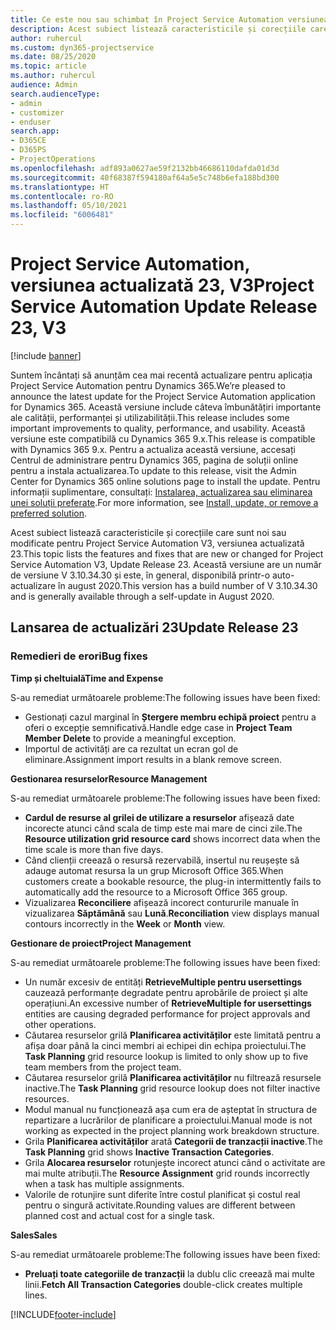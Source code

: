 ```yaml
---
title: Ce este nou sau schimbat în Project Service Automation versiunea actualizată 23, V3
description: Acest subiect listează caracteristicile și corecțiile care sunt disponibile în Project Service Automation V3, versiunea actualizată 23, V3.
author: ruhercul
ms.custom: dyn365-projectservice
ms.date: 08/25/2020
ms.topic: article
ms.author: ruhercul
audience: Admin
search.audienceType:
- admin
- customizer
- enduser
search.app:
- D365CE
- D365PS
- ProjectOperations
ms.openlocfilehash: adf893a0627ae59f2132bb46686110dafda01d3d
ms.sourcegitcommit: 40f68387f594180af64a5e5c748b6efa188bd300
ms.translationtype: HT
ms.contentlocale: ro-RO
ms.lasthandoff: 05/10/2021
ms.locfileid: "6006481"
---
```

# <a name="project-service-automation-update-release-23-v3"></a><span data-ttu-id="36966-103">Project Service Automation, versiunea actualizată 23, V3</span><span class="sxs-lookup"><span data-stu-id="36966-103">Project Service Automation Update Release 23, V3</span></span>

[!include [banner](../includes/psa-now-project-operations.md)]

<span data-ttu-id="36966-104">Suntem încântați să anunțăm cea mai recentă actualizare pentru aplicația Project Service Automation pentru Dynamics 365.</span><span class="sxs-lookup"><span data-stu-id="36966-104">We’re pleased to announce the latest update for the Project Service Automation application for Dynamics 365.</span></span> <span data-ttu-id="36966-105">Această versiune include câteva îmbunătățiri importante ale calității, performanței și utilizabilității.</span><span class="sxs-lookup"><span data-stu-id="36966-105">This release includes some important improvements to quality, performance, and usability.</span></span> <span data-ttu-id="36966-106">Această versiune este compatibilă cu Dynamics 365 9.x.</span><span class="sxs-lookup"><span data-stu-id="36966-106">This release is compatible with Dynamics 365 9.x.</span></span> <span data-ttu-id="36966-107">Pentru a actualiza această versiune, accesați Centrul de administrare pentru Dynamics 365, pagina de soluții online pentru a instala actualizarea.</span><span class="sxs-lookup"><span data-stu-id="36966-107">To update to this release, visit the Admin Center for Dynamics 365 online solutions page to install the update.</span></span> <span data-ttu-id="36966-108">Pentru informații suplimentare, consultați: [Instalarea, actualizarea sau eliminarea unei soluții preferate](/power-platform/admin/install-remove-preferred-solution).</span><span class="sxs-lookup"><span data-stu-id="36966-108">For more information, see [Install, update, or remove a preferred solution](/power-platform/admin/install-remove-preferred-solution).</span></span>

<span data-ttu-id="36966-109">Acest subiect listează caracteristicile și corecțiile care sunt noi sau modificate pentru Project Service Automation V3, versiunea actualizată 23.</span><span class="sxs-lookup"><span data-stu-id="36966-109">This topic lists the features and fixes that are new or changed for Project Service Automation V3, Update Release 23.</span></span> <span data-ttu-id="36966-110">Această versiune are un număr de versiune V 3.10.34.30 și este, în general, disponibilă printr-o auto-actualizare în august 2020.</span><span class="sxs-lookup"><span data-stu-id="36966-110">This version has a build number of V 3.10.34.30 and is generally available through a self-update in August 2020.</span></span>

## <a name="update-release-23"></a><span data-ttu-id="36966-111">Lansarea de actualizări 23</span><span class="sxs-lookup"><span data-stu-id="36966-111">Update Release 23</span></span>

### <a name="bug-fixes"></a><span data-ttu-id="36966-112">Remedieri de erori</span><span class="sxs-lookup"><span data-stu-id="36966-112">Bug fixes</span></span>

<span data-ttu-id="36966-113">**Timp și cheltuială**</span><span class="sxs-lookup"><span data-stu-id="36966-113">**Time and Expense**</span></span>

<span data-ttu-id="36966-114">S-au remediat următoarele probleme:</span><span class="sxs-lookup"><span data-stu-id="36966-114">The following issues have been fixed:</span></span>
- <span data-ttu-id="36966-115">Gestionați cazul marginal în **Ștergere membru echipă proiect** pentru a oferi o excepție semnificativă.</span><span class="sxs-lookup"><span data-stu-id="36966-115">Handle edge case in **Project Team Member Delete** to provide a meaningful exception.</span></span>
- <span data-ttu-id="36966-116">Importul de activități are ca rezultat un ecran gol de eliminare.</span><span class="sxs-lookup"><span data-stu-id="36966-116">Assignment import results in a blank remove screen.</span></span>

<span data-ttu-id="36966-117">**Gestionarea resurselor**</span><span class="sxs-lookup"><span data-stu-id="36966-117">**Resource Management**</span></span>

<span data-ttu-id="36966-118">S-au remediat următoarele probleme:</span><span class="sxs-lookup"><span data-stu-id="36966-118">The following issues have been fixed:</span></span>

- <span data-ttu-id="36966-119">**Cardul de resurse al grilei de utilizare a resurselor** afișează date incorecte atunci când scala de timp este mai mare de cinci zile.</span><span class="sxs-lookup"><span data-stu-id="36966-119">The **Resource utilization grid resource card** shows incorrect data when the time scale is more than five days.</span></span>
- <span data-ttu-id="36966-120">Când clienții creează o resursă rezervabilă, insertul nu reușește să adauge automat resursa la un grup Microsoft Office 365.</span><span class="sxs-lookup"><span data-stu-id="36966-120">When customers create a bookable resource, the plug-in intermittently fails to automatically add the resource to a Microsoft Office 365 group.</span></span>
- <span data-ttu-id="36966-121">Vizualizarea **Reconciliere** afișează incorect contururile manuale în vizualizarea **Săptămână** sau **Lună**.</span><span class="sxs-lookup"><span data-stu-id="36966-121">**Reconciliation** view displays manual contours incorrectly in the **Week** or **Month** view.</span></span>

<span data-ttu-id="36966-122">**Gestionare de proiect**</span><span class="sxs-lookup"><span data-stu-id="36966-122">**Project Management**</span></span>

<span data-ttu-id="36966-123">S-au remediat următoarele probleme:</span><span class="sxs-lookup"><span data-stu-id="36966-123">The following issues have been fixed:</span></span>

- <span data-ttu-id="36966-124">Un număr excesiv de entități **RetrieveMultiple pentru usersettings** cauzează performanțe degradate pentru aprobările de proiect și alte operațiuni.</span><span class="sxs-lookup"><span data-stu-id="36966-124">An excessive number of **RetrieveMultiple for usersettings** entities are causing degraded performance for project approvals and other operations.</span></span>
- <span data-ttu-id="36966-125">Căutarea resurselor grilă **Planificarea activităților** este limitată pentru a afișa doar până la cinci membri ai echipei din echipa proiectului.</span><span class="sxs-lookup"><span data-stu-id="36966-125">The **Task Planning** grid resource lookup is limited to only show up to five team members from the project team.</span></span> 
- <span data-ttu-id="36966-126">Căutarea resurselor grilă **Planificarea activităților** nu filtrează resursele inactive.</span><span class="sxs-lookup"><span data-stu-id="36966-126">The **Task Planning** grid resource lookup does not filter inactive resources.</span></span>
- <span data-ttu-id="36966-127">Modul manual nu funcționează așa cum era de așteptat în structura de repartizare a lucrărilor de planificare a proiectului.</span><span class="sxs-lookup"><span data-stu-id="36966-127">Manual mode is not working as expected in the project planning work breakdown structure.</span></span>
- <span data-ttu-id="36966-128">Grila **Planificarea activităților** arată **Categorii de tranzacții inactive**.</span><span class="sxs-lookup"><span data-stu-id="36966-128">The **Task Planning** grid shows **Inactive Transaction Categories**.</span></span>
- <span data-ttu-id="36966-129">Grila **Alocarea resurselor** rotunjește incorect atunci când o activitate are mai multe atribuții.</span><span class="sxs-lookup"><span data-stu-id="36966-129">The **Resource Assignment** grid rounds incorrectly when a task has multiple assignments.</span></span>
- <span data-ttu-id="36966-130">Valorile de rotunjire sunt diferite între costul planificat și costul real pentru o singură activitate.</span><span class="sxs-lookup"><span data-stu-id="36966-130">Rounding values are different between planned cost and actual cost for a single task.</span></span>

<span data-ttu-id="36966-131">**Sales**</span><span class="sxs-lookup"><span data-stu-id="36966-131">**Sales**</span></span>

<span data-ttu-id="36966-132">S-au remediat următoarele probleme:</span><span class="sxs-lookup"><span data-stu-id="36966-132">The following issues have been fixed:</span></span>

- <span data-ttu-id="36966-133">**Preluați toate categoriile de tranzacții** la dublu clic creează mai multe linii.</span><span class="sxs-lookup"><span data-stu-id="36966-133">**Fetch All Transaction Categories** double-click creates multiple lines.</span></span>


[!INCLUDE[footer-include](../includes/footer-banner.md)]